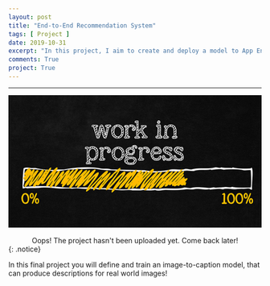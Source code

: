 ```yaml
---
layout: post
title: "End-to-End Recommendation System"
tags: [ Project ]
date: 2019-10-31
excerpt: "In this project, I aim to create and deploy a model to App Engine for serving and create Cloud Composer and Apache Airflow environments to automatically retrain and redeploy my recommendation model with TensorFlow on GCP."
comments: True
project: True
---
```


---

![png](/assets/img/wip.jpg)
<center> Oops! The project hasn't been uploaded yet. Come back later! </center>
{: .notice}

In this final project you will define and train an image-to-caption model, that can produce descriptions for real world images!
